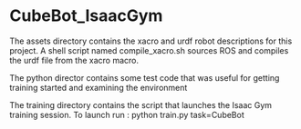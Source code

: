 # CubeBot_IsaacGym

The assets directory contains the xacro and urdf robot descriptions for this project. A shell script named compile_xacro.sh sources ROS and compiles the urdf file from the xacro macro. 

The python director contains some test code that was useful for getting training started and examining the environment

The training directory contains the script that launches the Isaac Gym training session. To launch run : 
python train.py task=CubeBot